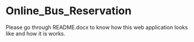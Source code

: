# Online_Bus_Reservation

Please go through README.docx to know how this web application looks like and how it is works. 
